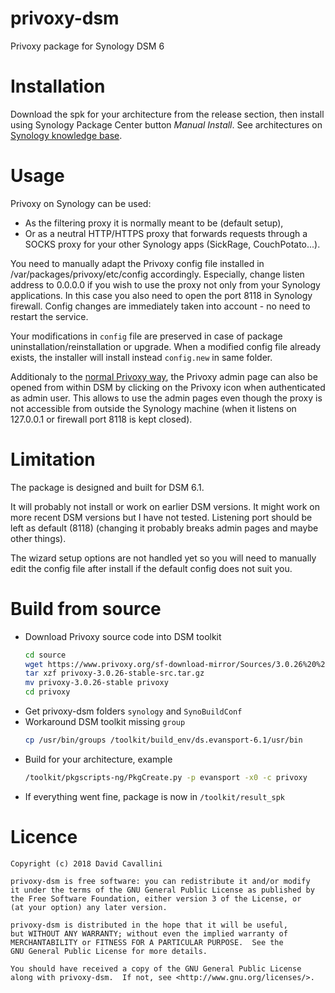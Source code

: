 # privoxy-dsm
Privoxy package for Synology DSM 6

# Installation
Download the spk for your architecture from the release section, then install using Synology Package Center button _Manual Install_. See  architectures on [Synology knowledge base](https://www.synology.com/en-us/knowledgebase/DSM/tutorial/General/What_kind_of_CPU_does_my_NAS_have).

# Usage
Privoxy on Synology can be used:
- As the filtering proxy it is normally meant to be (default setup),
- Or as a neutral HTTP/HTTPS proxy that forwards requests through a SOCKS proxy for your other Synology apps (SickRage, CouchPotato...).

You need to manually adapt the Privoxy config file installed in /var/packages/privoxy/etc/config accordingly.
Especially, change listen address to 0.0.0.0 if you wish to use the proxy not only from your Synology applications. In this case you also need to open the port 8118 in Synology firewall.
Config changes are immediately taken into account - no need to restart the service.

Your modifications in `config` file are preserved in case of package uninstallation/reinstallation or upgrade. When a modified config file already exists, the installer will install instead `config.new` in same folder.

Additionaly to the [normal Privoxy way](https://www.privoxy.org/user-manual/configuration.html), the Privoxy admin page can also be opened from within DSM by clicking on the Privoxy icon when authenticated as admin user. This allows to use the admin pages even though the proxy is not accessible from outside the Synology machine (when it listens on 127.0.0.1 or firewall port 8118 is kept closed).

# Limitation
The package is designed and built for DSM 6.1.

It will probably not install or work on earlier DSM versions.
It might work on more recent DSM versions but I have not tested.
Listening port should be left as default (8118) (changing it probably breaks admin pages and maybe other things).

The wizard setup options are not handled yet so you will need to manually edit the config file after install if the default config does not suit you.

# Build from source
- Download Privoxy source code into DSM toolkit
  ```sh
  cd source
  wget https://www.privoxy.org/sf-download-mirror/Sources/3.0.26%20%28stable%29/privoxy-3.0.26-stable-src.tar.gz
  tar xzf privoxy-3.0.26-stable-src.tar.gz
  mv privoxy-3.0.26-stable privoxy
  cd privoxy
  ```
- Get privoxy-dsm folders `synology` and `SynoBuildConf`
- Workaround DSM toolkit missing `group`
  ```sh
  cp /usr/bin/groups /toolkit/build_env/ds.evansport-6.1/usr/bin
  ```
- Build for your architecture, example
  ```sh
  /toolkit/pkgscripts-ng/PkgCreate.py -p evansport -x0 -c privoxy
  ```
- If everything went fine, package is now in `/toolkit/result_spk`

# Licence
    Copyright (c) 2018 David Cavallini

    privoxy-dsm is free software: you can redistribute it and/or modify
    it under the terms of the GNU General Public License as published by
    the Free Software Foundation, either version 3 of the License, or
    (at your option) any later version.

    privoxy-dsm is distributed in the hope that it will be useful,
    but WITHOUT ANY WARRANTY; without even the implied warranty of
    MERCHANTABILITY or FITNESS FOR A PARTICULAR PURPOSE.  See the
    GNU General Public License for more details.

    You should have received a copy of the GNU General Public License
    along with privoxy-dsm.  If not, see <http://www.gnu.org/licenses/>.

